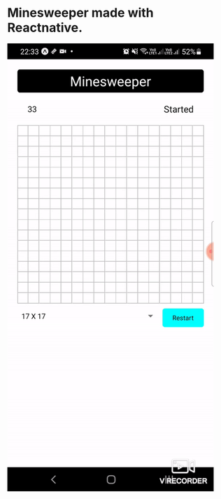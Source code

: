 # Minesweeper made with Reactnative.

<img src="https://github.com/MUKUL47/Minesweeper/blob/master/demo.gif" />
